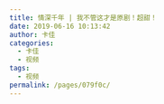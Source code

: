 ```yaml
---
title: 情深千年 | 我不管这才是原剧！超甜！
date: 2019-06-16 10:13:42
author: 卡佳
categories: 
  - 卡佳
  - 视频
tags: 
  - 视频
permalink: /pages/079f0c/
---
```


<iframeComp ihtml="https://player.bilibili.com/player.html?aid=55743301&cid=97448729&page=1&danmaku=1&high_quality=1"></iframeComp>

<!-- more -->
